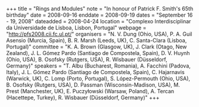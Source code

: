 +++
title = "Rings and Modules"
note = "In honour of Patrick F. Smith's 65th birthday"
date = 2008-09-16
enddate = 2008-09-19
dates = "September 16 - 19, 2008"
dateadded = 2008-04-24
location = "Complexo Interdisciplinar da Universidade de Lisboa, Lisbon, Portugal"
webpage = "http://pfs2008.cii.fc.ul.pt/"
organisers = "N. V. Dung (Ohio, USA), P. A. Guil Asensio (Murcia, Spain), B. R. Marsh (Leeds, UK), C. Santa-Clara (Lisboa, Portugal)"
committee = "K. A. Brown (Glasgow, UK), J. Clark (Otago, New Zealand), J. L. Gómez Pardo (Santiago de Compostela, Spain), D. V. Huynh (Ohio, USA), B. Osofsky (Rutgers, USA), R. Wisbauer (Düsseldorf, Germany)"
speakers = "T. Albu (Bucharest, Romania), A. Facchini (Padova, Italy), J. L. Gómez Pardo (Santiago de Compostela, Spain), C. Hajarnavis (Warwick, UK), C. Lomp (Porto, Portugal), S. López-Permouth (Ohio, USA), B. Osofsky (Rutgers, USA), D. Passman (Wisconsin-Madison, USA), M. Prest (Manchester, UK), E. Puczyłowski (Warsaw, Poland), A. Tercan (Hacettepe, Turkey), R. Wisbauer (Düsseldorf, Germany)"
+++
